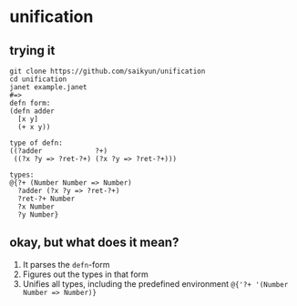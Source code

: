# unification

## trying it

```
git clone https://github.com/saikyun/unification
cd unification
janet example.janet
#=>
defn form:
(defn adder
  [x y]
  (+ x y))
  
type of defn:
((?adder             ?+)
 ((?x ?y => ?ret-?+) (?x ?y => ?ret-?+)))

types:
@{?+ (Number Number => Number)
  ?adder (?x ?y => ?ret-?+)
  ?ret-?+ Number
  ?x Number
  ?y Number}
```

## okay, but what does it mean?

1. It parses the `defn`-form
2. Figures out the types in that form
3. Unifies all types, including the predefined environment `@{'?+ '(Number Number => Number)}`
